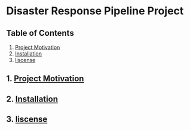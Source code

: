 # Disaster Response Pipeline Project
## Table of Contents
1. [Project Motivation](#-Project-Motivation)
2. [Installation](#-Installation)
3. [liscense](#-liscense)
## 1. [Project Motivation]()

## 2. [Installation]()
## 3. [liscense]()

